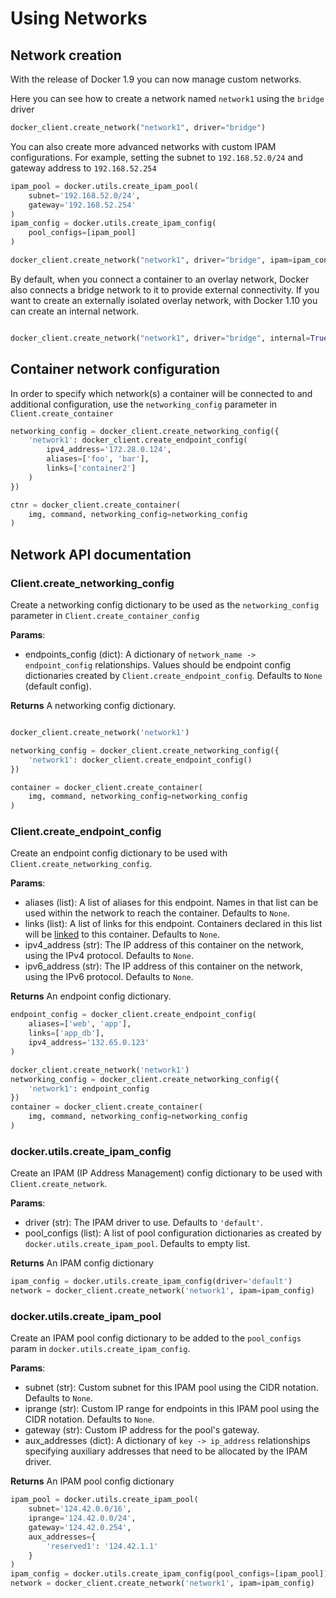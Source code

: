 # Using Networks

## Network creation

With the release of Docker 1.9 you can now manage custom networks.


Here you can see how to create a network named `network1` using
the `bridge` driver

```python
docker_client.create_network("network1", driver="bridge")
```

You can also create more advanced networks with custom IPAM configurations.
For example, setting the subnet to `192.168.52.0/24` and gateway address
to `192.168.52.254`

```python
ipam_pool = docker.utils.create_ipam_pool(
    subnet='192.168.52.0/24',
    gateway='192.168.52.254'
)
ipam_config = docker.utils.create_ipam_config(
    pool_configs=[ipam_pool]
)

docker_client.create_network("network1", driver="bridge", ipam=ipam_config)
```

By default, when you connect a container to an overlay network, Docker also
connects a bridge network to it to provide external connectivity. If you want
to create an externally isolated overlay network, with Docker 1.10 you can
create an internal network.

```python

docker_client.create_network("network1", driver="bridge", internal=True)
```

## Container network configuration

In order to specify which network(s) a container will be connected to and
additional configuration, use the `networking_config` parameter in
`Client.create_container`

```python
networking_config = docker_client.create_networking_config({
    'network1': docker_client.create_endpoint_config(
        ipv4_address='172.28.0.124',
        aliases=['foo', 'bar'],
        links=['container2']
    )
})

ctnr = docker_client.create_container(
    img, command, networking_config=networking_config
)

```

## Network API documentation

### Client.create_networking_config

Create a networking config dictionary to be used as the `networking_config`
parameter in `Client.create_container_config`

**Params**:

* endpoints_config (dict): A dictionary of `network_name -> endpoint_config`
  relationships. Values should be endpoint config dictionaries created by
  `Client.create_endpoint_config`. Defaults to `None` (default config).

**Returns** A networking config dictionary.

```python

docker_client.create_network('network1')

networking_config = docker_client.create_networking_config({
    'network1': docker_client.create_endpoint_config()
})

container = docker_client.create_container(
    img, command, networking_config=networking_config
)
```


### Client.create_endpoint_config

Create an endpoint config dictionary to be used with
`Client.create_networking_config`.

**Params**:

* aliases (list): A list of aliases for this endpoint. Names in that list can
  be used within the network to reach the container. Defaults to `None`.
* links (list): A list of links for this endpoint. Containers declared in this
  list will be [linked](https://docs.docker.com/engine/userguide/networking/work-with-networks/#linking-containers-in-user-defined-networks)
  to this container. Defaults to `None`.
* ipv4_address (str): The IP address of this container on the network,
  using the IPv4 protocol. Defaults to `None`.
* ipv6_address (str): The IP address of this container on the network,
  using the IPv6 protocol. Defaults to `None`.

**Returns** An endpoint config dictionary.

```python
endpoint_config = docker_client.create_endpoint_config(
    aliases=['web', 'app'],
    links=['app_db'],
    ipv4_address='132.65.0.123'
)

docker_client.create_network('network1')
networking_config = docker_client.create_networking_config({
    'network1': endpoint_config
})
container = docker_client.create_container(
    img, command, networking_config=networking_config
)
```
### docker.utils.create_ipam_config

Create an IPAM (IP Address Management) config dictionary to be used with
`Client.create_network`.


**Params**:

* driver (str): The IPAM driver to use. Defaults to `'default'`.
* pool_configs (list): A list of pool configuration dictionaries as created
  by `docker.utils.create_ipam_pool`. Defaults to empty list.

**Returns** An IPAM config dictionary

```python
ipam_config = docker.utils.create_ipam_config(driver='default')
network = docker_client.create_network('network1', ipam=ipam_config)
```

### docker.utils.create_ipam_pool

Create an IPAM pool config dictionary to be added to the `pool_configs` param
in `docker.utils.create_ipam_config`.

**Params**:

* subnet (str): Custom subnet for this IPAM pool using the CIDR notation.
  Defaults to `None`.
* iprange (str): Custom IP range for endpoints in this IPAM pool using the
  CIDR notation. Defaults to `None`.
* gateway (str): Custom IP address for the pool's gateway.
* aux_addresses (dict): A dictionary of `key -> ip_address` relationships
  specifying auxiliary addresses that need to be allocated by the
  IPAM driver.

**Returns** An IPAM pool config dictionary

```python
ipam_pool = docker.utils.create_ipam_pool(
    subnet='124.42.0.0/16',
    iprange='124.42.0.0/24',
    gateway='124.42.0.254',
    aux_addresses={
        'reserved1': '124.42.1.1'
    }
)
ipam_config = docker.utils.create_ipam_config(pool_configs=[ipam_pool])
network = docker_client.create_network('network1', ipam=ipam_config)
```
